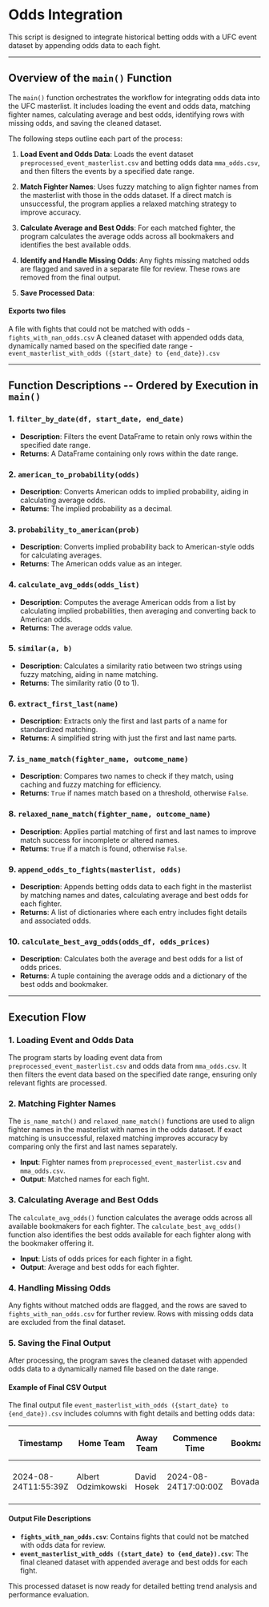 # Odds Integration

This script is designed to integrate historical betting odds with a UFC event dataset by appending odds data to each fight.

---

## Overview of the `main()` Function

The `main()` function orchestrates the workflow for integrating odds data into the UFC masterlist. It includes loading the event and odds data, matching fighter names, calculating average and best odds, identifying rows with missing odds, and saving the cleaned dataset.

The following steps outline each part of the process:

1. **Load Event and Odds Data**: Loads the event dataset `preprocessed_event_masterlist.csv` and betting odds data `mma_odds.csv`, and then filters the events by a specified date range.

2. **Match Fighter Names**: Uses fuzzy matching to align fighter names from the masterlist with those in the odds dataset. If a direct match is unsuccessful, the program applies a relaxed matching strategy to improve accuracy.

3. **Calculate Average and Best Odds**: For each matched fighter, the program calculates the average odds across all bookmakers and identifies the best available odds.

4. **Identify and Handle Missing Odds**: Any fights missing matched odds are flagged and saved in a separate file for review. These rows are removed from the final output.

5. **Save Processed Data**:
#### Exports two files
A file with fights that could not be matched with odds
      - `fights_with_nan_odds.csv`
A cleaned dataset with appended odds data, dynamically named based on the specified date range
      - `event_masterlist_with_odds ({start_date} to {end_date}).csv`

---

## Function Descriptions -- Ordered by Execution in `main()`

### 1. `filter_by_date(df, start_date, end_date)`
- **Description**: Filters the event DataFrame to retain only rows within the specified date range.
- **Returns**: A DataFrame containing only rows within the date range.

### 2. `american_to_probability(odds)`
- **Description**: Converts American odds to implied probability, aiding in calculating average odds.
- **Returns**: The implied probability as a decimal.

### 3. `probability_to_american(prob)`
- **Description**: Converts implied probability back to American-style odds for calculating averages.
- **Returns**: The American odds value as an integer.

### 4. `calculate_avg_odds(odds_list)`
- **Description**: Computes the average American odds from a list by calculating implied probabilities, then averaging and converting back to American odds.
- **Returns**: The average odds value.

### 5. `similar(a, b)`
- **Description**: Calculates a similarity ratio between two strings using fuzzy matching, aiding in name matching.
- **Returns**: The similarity ratio (0 to 1).

### 6. `extract_first_last(name)`
- **Description**: Extracts only the first and last parts of a name for standardized matching.
- **Returns**: A simplified string with just the first and last name parts.

### 7. `is_name_match(fighter_name, outcome_name)`
- **Description**: Compares two names to check if they match, using caching and fuzzy matching for efficiency.
- **Returns**: `True` if names match based on a threshold, otherwise `False`.

### 8. `relaxed_name_match(fighter_name, outcome_name)`
- **Description**: Applies partial matching of first and last names to improve match success for incomplete or altered names.
- **Returns**: `True` if a match is found, otherwise `False`.

### 9. `append_odds_to_fights(masterlist, odds)`
- **Description**: Appends betting odds data to each fight in the masterlist by matching names and dates, calculating average and best odds for each fighter.
- **Returns**: A list of dictionaries where each entry includes fight details and associated odds.

### 10. `calculate_best_avg_odds(odds_df, odds_prices)`
- **Description**: Calculates both the average and best odds for a list of odds prices.
- **Returns**: A tuple containing the average odds and a dictionary of the best odds and bookmaker.

---

## Execution Flow

### 1. Loading Event and Odds Data

The program starts by loading event data from `preprocessed_event_masterlist.csv` and odds data from `mma_odds.csv`. It then filters the event data based on the specified date range, ensuring only relevant fights are processed.

### 2. Matching Fighter Names

The `is_name_match()` and `relaxed_name_match()` functions are used to align fighter names in the masterlist with names in the odds dataset. If exact matching is unsuccessful, relaxed matching improves accuracy by comparing only the first and last names separately.

- **Input**: Fighter names from `preprocessed_event_masterlist.csv` and `mma_odds.csv`.
- **Output**: Matched names for each fight.

### 3. Calculating Average and Best Odds

The `calculate_avg_odds()` function calculates the average odds across all available bookmakers for each fighter. The `calculate_best_avg_odds()` function also identifies the best odds available for each fighter along with the bookmaker offering it.

- **Input**: Lists of odds prices for each fighter in a fight.
- **Output**: Average and best odds for each fighter.

### 4. Handling Missing Odds

Any fights without matched odds are flagged, and the rows are saved to `fights_with_nan_odds.csv` for further review. Rows with missing odds data are excluded from the final dataset.

### 5. Saving the Final Output

After processing, the program saves the cleaned dataset with appended odds data to a dynamically named file based on the date range.

#### Example of Final CSV Output

The final output file `event_masterlist_with_odds ({start_date} to {end_date}).csv` includes columns with fight details and betting odds data:

| Timestamp               | Home Team          | Away Team       | Commence Time         | Bookmaker | Market | Outcome Name       | Odds Price | Fighter A Avg Odds | Fighter A Best Odds | Fighter B Avg Odds | Fighter B Best Odds |
|-------------------------|--------------------|-----------------|-----------------------|-----------|--------|--------------------|------------|--------------------|---------------------------------------|---------------------|---------------------|
| 2024-08-24T11:55:39Z    | Albert Odzimkowski | David Hosek     | 2024-08-24T17:00:00Z  | Bovada    | h2h    | Albert Odzimkowski | -185       | -180               | {'Odds': -185, 'Bookmaker': 'Bovada'} | -140               | {'Odds': -140, 'Bookmaker': 'LowVig.ag'} |

#### Output File Descriptions

- **`fights_with_nan_odds.csv`**: Contains fights that could not be matched with odds data for review.
- **`event_masterlist_with_odds ({start_date} to {end_date}).csv`**: The final cleaned dataset with appended average and best odds for each fight.

This processed dataset is now ready for detailed betting trend analysis and performance evaluation.
